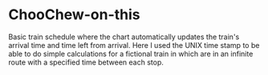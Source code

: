 # ChooChew-on-this
Basic train schedule where the chart automatically updates the train's arrival time and time left from arrival.
Here I used the UNIX time stamp to be able to do simple calculations for a fictional train in which are in an infinite route with a specified time between each stop.
